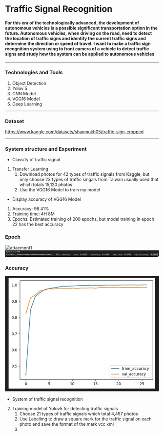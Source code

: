 # Traffic Signal Recognition

#### For this era of the technologically advanced, the development of autonomous vehicles is a possible significant transportation option in the future. Autonomous vehicles, when driving on the road, need to detect the location of traffic signs and identify the current traffic signs and determine the direction or speed of travel. I want to make a traffic sign recognition system using to front camera of a vehicle to detect traffic signs and study how the system can be applied to autonomous vehicles
___
### Technologies and Tools
1. Object Detection
2. Yolov 5
3. CNN Model
4. VGG16 Model
5. Deep Learning
___
### Dataset
<https://www.kaggle.com/datasets/shanmukh05/traffic-sign-cropped>
___
### System structure and Experiment
* Classify of traffic signal
1. Transfer Learning
    1. Download photos for 42 types of traffic signals from Kaggle, but only choose 23 types of traffic singals from Taiwan usually used that which totals 15,120 photos
    2. Use the VGG16 Model to train my model

* Display accuracy of VGG16 Model
1. Accuracy: 98.41%
2. Training time: 4H 8M
3. Epochs: Estimated training of 200 epochs, but model training in  epoch 22 has the best accuracy
### Epoch
![attacment1](/Traffoc_Sign/attachment/attachment1.png)
![](https://github.com/calvink11/my_project/blob/master/Traffic_Sign/attactment/attactment1.jpg?raw=true)
### Accuracy
![](https://github.com/calvink11/my_project/blob/master/Traffic_Sign/attactment/attactment2.jpg?raw=true)

* System of traffic signal recognition
2. Training model of Yolov5 for detecting traffic signals
    1. Choose 21 types of traffic signals which total 4,457 photos
    2. Use LabelImg to draw a square mark for the traffic signal on each photo and save the format of the mark vcc xml
    3.  